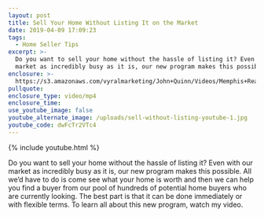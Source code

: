 ```yaml
---
layout: post
title: Sell Your Home Without Listing It on the Market
date: 2019-04-09 17:09:23
tags:
  - Home Seller Tips
excerpt: >-
  Do you want to sell your home without the hassle of listing it? Even with our
  market as incredibly busy as it is, our new program makes this possible.
enclosure: >-
  https://s3.amazonaws.com/vyralmarketing/John+Quinn/Videos/Memphis+Real+Estate-+Sell+Your+Home+Without+Listing+It+on+the+Market.mp4
pullquote:
enclosure_type: video/mp4
enclosure_time:
use_youtube_image: false
youtube_alternate_image: /uploads/sell-without-listing-youtube-1.jpg
youtube_code: dwFcTr2VTc4
---
```


{% include youtube.html %}

Do you want to sell your home without the hassle of listing it? Even with our market as incredibly busy as it is, our new program makes this possible. All we’d have to do is come see what your home is worth and then we can help you find a buyer from our pool of hundreds of potential home buyers who are currently looking. The best part is that it can be done immediately or with flexible terms. To learn all about this new program, watch my video.